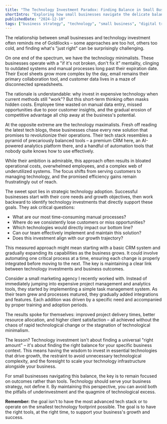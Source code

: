 ```yaml
---
title: "The Technology Investment Paradox: Finding Balance in Small Business Growth"
shortIntro: "Exploring how small businesses navigate the delicate balance between under-investing and over-investing in technology"
publishedDate: "2024-12-10"
tags: ["business strategy", "technology", "small business", "digital transformation"]
---
```


The relationship between small businesses and technology investment often reminds me of Goldilocks – some approaches are too hot, others too cold, and finding what's "just right" can be surprisingly challenging.


On one end of the spectrum, we have the technology minimalists. These businesses operate with a "if it's not broken, don't fix it" mentality, clinging to outdated systems and manual processes long past their expiration date. Their Excel sheets grow more complex by the day, email remains their primary collaboration tool, and customer data lives in a maze of disconnected spreadsheets.


The rationale is understandable: why invest in expensive technology when current methods still "work"? But this short-term thinking often masks hidden costs. Employee time wasted on manual data entry, missed opportunities due to poor customer insights, and the gradual erosion of competitive advantage all chip away at the business's potential.


At the opposite extreme are the technology maximalists. Fresh off reading the latest tech blogs, these businesses chase every new solution that promises to revolutionize their operations. Their tech stack resembles a pyramid of precariously balanced tools – a premium CRM here, an AI-powered analytics platform there, and a handful of automation tools that nobody quite knows how to use effectively.


While their ambition is admirable, this approach often results in bloated operational costs, overwhelmed employees, and a complex web of underutilized systems. The focus shifts from serving customers to managing technology, and the promised efficiency gains remain frustratingly out of reach.


The sweet spot lies in strategic technology adoption. Successful businesses start with their core needs and growth objectives, then work backward to identify technology investments that directly support these goals. They ask critical questions:


- What are our most time-consuming manual processes?
- Where do we consistently lose customers or miss opportunities?
- Which technologies would directly impact our bottom line?
- Can our team effectively implement and maintain this solution?
- Does this investment align with our growth trajectory?


This measured approach might mean starting with a basic CRM system and gradually expanding its capabilities as the business grows. It could involve automating one critical process at a time, ensuring each change is properly integrated before moving to the next. The key is maintaining a clear link between technology investments and business outcomes.


Consider a small marketing agency I recently worked with. Instead of immediately jumping into expensive project management and analytics tools, they started by implementing a simple task management system. As their team grew and processes matured, they gradually added integrations and features. Each addition was driven by a specific need and accompanied by proper training and adoption periods.


The results spoke for themselves: improved project delivery times, better resource allocation, and higher client satisfaction – all achieved without the chaos of rapid technological change or the stagnation of technological minimalism.


The lesson? Technology investment isn't about finding a universal "right amount" – it's about finding the right balance for your specific business context. This means having the wisdom to invest in essential technologies that drive growth, the restraint to avoid unnecessary technological complexity, and the foresight to scale your technology infrastructure alongside your business.


For small businesses navigating this balance, the key is to remain focused on outcomes rather than tools. Technology should serve your business strategy, not define it. By maintaining this perspective, you can avoid both the pitfalls of underinvestment and the quagmire of technological excess.


**Remember:** the goal isn't to have the most advanced tech stack or to operate on the smallest technology footprint possible. The goal is to have the right tools, at the right time, to support your business's growth and success.